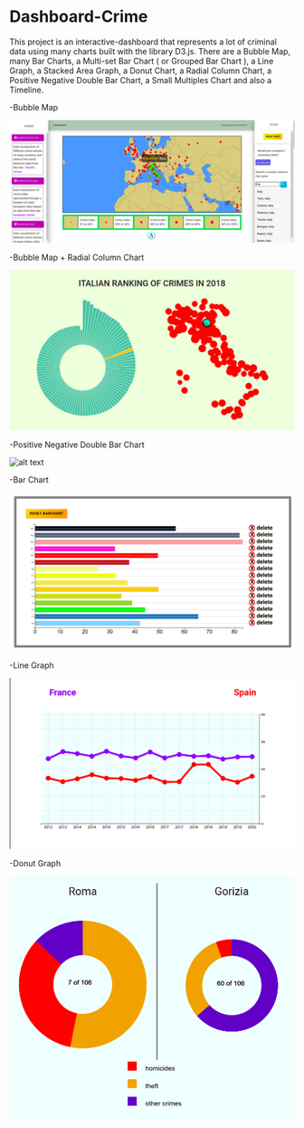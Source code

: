 # Dashboard-Crime
This project is an interactive-dashboard that represents a lot of criminal data using many charts built with the library D3.js.  There are a Bubble Map, many Bar Charts,  a Multi-set Bar Chart ( or Grouped Bar Chart ), a Line Graph, a Stacked Area Graph, a Donut Chart, a Radial Column Chart, a Positive Negative Double Bar Chart, a Small Multiples Chart and also a Timeline.




-Bubble Map

![alt text](https://github.com/paolo-peretti/Dashboard-Crime/blob/master/source/images/readme-img/map.png)


-Bubble Map + Radial Column Chart

![alt text](https://github.com/paolo-peretti/Dashboard-Crime/blob/master/source/images/readme-img/italy.png)


-Positive Negative Double Bar Chart

![alt text](https://github.com/paolo-peretti/Dashboard-Crime/blob/master/source/images/readme-img/dbchart.png)


-Bar Chart 

![alt text](https://github.com/paolo-peretti/Dashboard-Crime/blob/master/source/images/readme-img/barchart.png)

-Line Graph

![alt text](https://github.com/paolo-peretti/Dashboard-Crime/blob/master/source/images/readme-img/line.png)

-Donut Graph

![alt text](https://github.com/paolo-peretti/Dashboard-Crime/blob/master/source/images/readme-img/pies.png)
